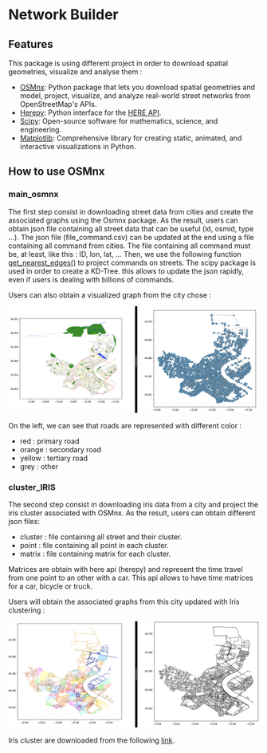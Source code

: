 
# Network Builder

## Features

This package is using different project in order to download spatial geometries, visualize and analyse them :

  * [OSMnx](https://github.com/gboeing/osmnx): Python package that lets you download spatial geometries and model, project, visualize, and analyze real-world street networks from OpenStreetMap's APIs.
  * [Herepy](https://github.com/abdullahselek/HerePy): Python interface for the [HERE API](https://developer.here.com).
  * [Scipy](https://github.com/scipy/scipy): Open-source software for mathematics, science, and engineering.
  * [Matplotlib](https://github.com/matplotlib/matplotlib): Comprehensive library for creating static, animated, and interactive visualizations in Python.


## How to use OSMnx

### main_osmnx

The first step consist in downloading street data from cities and create the associated graphs using the Osmnx package.
As the result, users can obtain json file containing all street data that can be useful (id, osmid, type ...).
The json file (file_command.csv) can be updated at the end using a file containing all command from cities.
The file containing all command must be, at least, like this : ID, lon, lat, ...
Then, we use the following function [get_nearest_edges()](https://osmnx.readthedocs.io/en/stable/osmnx.html) to project commands on streets.
The scipy package is used in order to create a KD-Tree. this allows to update the json rapidly, even if users is dealing with billions of commands.

Users can also obtain a visualized graph from the city chose :

![](data/figures/Bordeaux.png)

On the left, we can see that roads are represented with different color :
  * red : primary road
  * orange : secondary road
  * yellow : tertiary road
  * grey : other

### cluster_IRIS

The second step consist in downloading iris data from a city and project the iris cluster associated with OSMnx.
As the result, users can obtain different json files:
  * cluster : file containing all street and their cluster.
  * point : file containing all point in each cluster.
  * matrix : file containing matrix for each cluster.

Matrices are obtain with here api (herepy) and represent the time travel from one point to an other with a car.
This api allows to have time matrices for a car, bicycle or truck.

Users will obtain the associated graphs from this city updated with Iris clustering :

![](data/figures/Bordeaux_Iris.png)

Iris cluster are downloaded from the following [link](https://public.opendatasoft.com/explore/dataset/contours-iris/export/?flg=fr&q=&refine.nom_com=Bordeaux&dataChart=eyJxdWVyaWVzIjpbeyJjaGFydHMiOlt7InR5cGUiOiJjb2x1bW4iLCJmdW5jIjoiQ09VTlQiLCJzY2llbnRpZmljRGlzcGxheSI6dHJ1ZSwiY29sb3IiOiIjRkY1MTVBIn1dLCJ4QXhpcyI6Im5vbV9jb20iLCJtYXhwb2ludHMiOjUwLCJzb3J0IjoiIiwiY29uZmlnIjp7ImRhdGFzZXQiOiJjb250b3Vycy1pcmlzIiwib3B0aW9ucyI6eyJmbGciOiJmciIsInEiOiIiLCJyZWZpbmUubm9tX2NvbSI6IkJvcmRlYXV4In19fV0sInRpbWVzY2FsZSI6IiIsImRpc3BsYXlMZWdlbmQiOnRydWUsImFsaWduTW9udGgiOnRydWV9).
